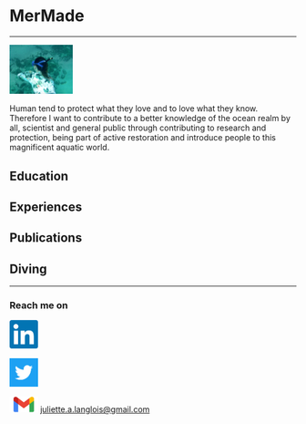 # MerMade
________________
<img src="/images/freedivingjuju.png" width="111" height="86.25">

  Human tend to protect what they love and to love what they know. Therefore I want to contribute to a better knowledge of the ocean realm by all, scientist and general public through contributing to research and protection, being part of active restoration and introduce people to this magnificent aquatic world.
  
## Education

## Experiences

## Publications

## Diving


_________________________________

### Reach me on

[<img src="/images/linkedin.png" width="50" height="50">](https://www.linkedin.com/in/juliette-langlois-838271109/)

[<img src="/images/twitter.png" width="50" height="50">](https://twitter.com/Juliette__L) 

<img src="/images/gmail.png" width="50" height="28"> <juliette.a.langlois@gmail.com>
